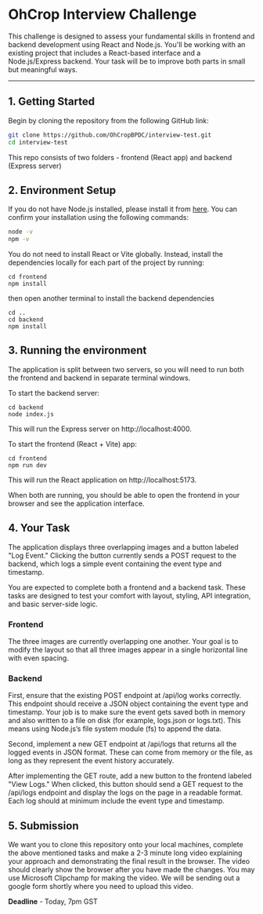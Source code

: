 # OhCrop Interview Challenge

This challenge is designed to assess your fundamental skills in frontend and backend development using React and Node.js. You'll be working with an existing project that includes a React-based interface and a Node.js/Express backend. Your task will be to improve both parts in small but meaningful ways.

---

## 1. Getting Started

Begin by cloning the repository from the following GitHub link:

```bash
git clone https://github.com/OhCropBPDC/interview-test.git
cd interview-test
```

This repo consists of two folders - frontend (React app) and backend (Express server)

## 2. Environment Setup

If you do not have Node.js installed, please install it from [here](https://nodejs.org). You can confirm your installation using the following commands:

```bash
node -v
npm -v
```

You do not need to install React or Vite globally. Instead, install the dependencies locally for each part of the project by running:

```
cd frontend
npm install
```

then open another terminal to install the backend dependencies

```
cd ..
cd backend
npm install
```

## 3. Running the environment
The application is split between two servers, so you will need to run both the frontend and backend in separate terminal windows.

To start the backend server:

```
cd backend
node index.js
```

This will run the Express server on http://localhost:4000.

To start the frontend (React + Vite) app:

```
cd frontend
npm run dev
```
This will run the React application on http://localhost:5173.

When both are running, you should be able to open the frontend in your browser and see the application interface.

## 4. Your Task
The application displays three overlapping images and a button labeled "Log Event." Clicking the button currently sends a POST request to the backend, which logs a simple event containing the event type and timestamp.

You are expected to complete both a frontend and a backend task. These tasks are designed to test your comfort with layout, styling, API integration, and basic server-side logic.

### Frontend

The three images are currently overlapping one another. Your goal is to modify the layout so that all three images appear in a single horizontal line with even spacing. 

### Backend

First, ensure that the existing POST endpoint at /api/log works correctly. This endpoint should receive a JSON object containing the event type and timestamp. Your job is to make sure the event gets saved both in memory and also written to a file on disk (for example, logs.json or logs.txt). This means using Node.js’s file system module (fs) to append the data.

Second, implement a new GET endpoint at /api/logs that returns all the logged events in JSON format. These can come from memory or the file, as long as they represent the event history accurately.

After implementing the GET route, add a new button to the frontend labeled "View Logs." When clicked, this button should send a GET request to the /api/logs endpoint and display the logs on the page in a readable format. Each log should at minimum include the event type and timestamp.


## 5. Submission
We want you to clone this repository onto your local machines, complete the above mentioned tasks and make a 2-3 minute long video explaining your approach and demonstrating the final result in the browser. The video should clearly show the browser after you have made the changes. You may use Microsoft Clipchamp for making the video. We will be sending out a google form shortly where you need to upload this video. 

**Deadline** - Today, 7pm GST
